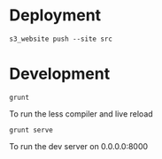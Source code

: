 # Deployment
```
s3_website push --site src
```

# Development

```
grunt
```
To run the less compiler and live reload

```
grunt serve
```
To run the dev server on 0.0.0.0:8000
